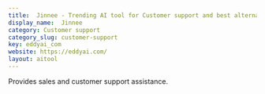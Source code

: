 ```yaml
---
title:  Jinnee - Trending AI tool for Customer support and best alternatives
display_name:  Jinnee
category: Customer support
category_slug: customer-support
key: eddyai_com
website: https://eddyai.com/
layout: aitool
---
```


Provides sales and customer support assistance.
